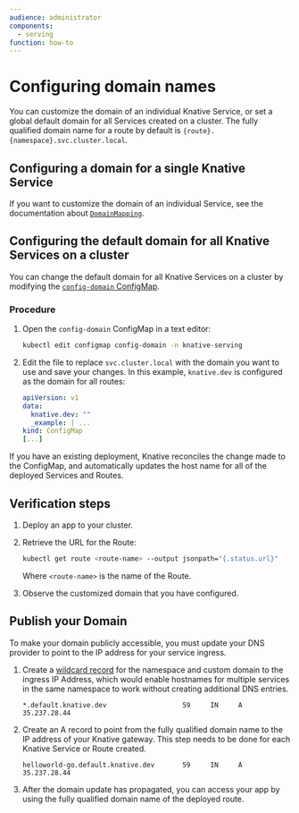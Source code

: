 ```yaml
---
audience: administrator
components:
  - serving
function: how-to
---
```


# Configuring domain names

You can customize the domain of an individual Knative Service, or set a global default domain for all Services created on a cluster. The fully qualified domain name for a route by default is `{route}.{namespace}.svc.cluster.local`.

## Configuring a domain for a single Knative Service

If you want to customize the domain of an individual Service, see the documentation about [`DomainMapping`](services/custom-domains.md).

## Configuring the default domain for all Knative Services on a cluster

You can change the default domain for all Knative Services on a cluster by modifying the [`config-domain` ConfigMap](https://github.com/knative/serving/blob/main/config/core/configmaps/domain.yaml).

### Procedure

1. Open the `config-domain` ConfigMap in a text editor:

    ```bash
    kubectl edit configmap config-domain -n knative-serving
    ```

1. Edit the file to replace `svc.cluster.local` with the domain you want to use  and save your changes. In this example, `knative.dev` is configured as the domain for all routes:

    ```yaml
    apiVersion: v1
    data:
      knative.dev: ""
      _example: | ...
    kind: ConfigMap
    [...]
    ```

If you have an existing deployment, Knative reconciles the change made to the ConfigMap, and automatically updates the host name for all of the deployed Services and Routes.

## Verification steps

1. Deploy an app to your cluster.
1. Retrieve the URL for the Route:

    ```bash
    kubectl get route <route-name> --output jsonpath="{.status.url}"
    ```

    Where `<route-name>` is the name of the Route.

1. Observe the customized domain that you have configured.

## Publish your Domain

To make your domain publicly accessible, you must update your DNS provider to point to the IP address for your service ingress.

1. Create a [wildcard record](https://support.google.com/domains/answer/4633759)
  for the namespace and custom domain to the ingress IP Address, which would
  enable hostnames for multiple services in the same namespace to work without
  creating additional DNS entries.

    ```dns
    *.default.knative.dev                   59     IN     A   35.237.28.44
    ```

1. Create an A record to point from the fully qualified domain name to the IP
  address of your Knative gateway. This step needs to be done for each Knative
  Service or Route created.

    ```dns
    helloworld-go.default.knative.dev       59     IN     A   35.237.28.44
    ```

1. After the domain update has propagated, you can access your app by using the fully qualified domain name of the deployed route.
